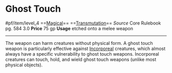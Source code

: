 # Ghost Touch
#pf/item/level_4
==[Magical](../../../Traits/Magical.md)== ==[Transmutation](../../../Traits/Transmutation.md)==
*Source* Core Rulebook pg. 584 3.0
**Price** 75 gp
**Usage** etched onto a melee weapon

---
The weapon can harm creatures without physical form. A ghost touch weapon is particularly effective against [Incorporeal](../../../Traits/Incorporeal.md) creatures, which almost always have a specific vulnerability to ghost touch weapons. Incorporeal creatures can touch, hold, and wield ghost touch weapons (unlike most physical objects).